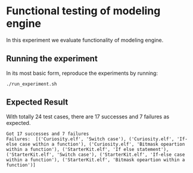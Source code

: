 # Functional testing of modeling engine
In this experiment we evaluate functionality of modeling engine.

## Running the experiment
In its most basic form, reproduce the experiments by running:
```
./run_experiment.sh 
```

## Expected Result
With totally 24 test cases, there are 17 successes and 7 failures as expected.

```
Got 17 successes and 7 failures
Failures:  [('Curiosity.elf', 'Switch case'), ('Curiosity.elf', 'If-else case within a function'), ('Curiosity.elf', 'Bitmask opeartion within a function'), ('StarterKit.elf', 'If else statement'), ('StarterKit.elf', 'Switch case'), ('StarterKit.elf', 'If-else case within a function'), ('StarterKit.elf', 'Bitmask opeartion within a function')]
```
